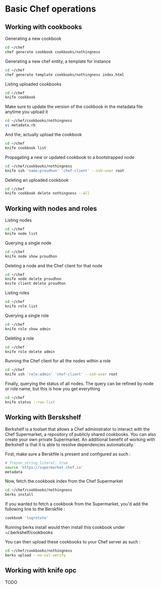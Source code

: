 # Basic Chef operations

## Working with cookbooks

Generating a new cookbook

```bash
cd ~/chef
chef generate cookbook cookbooks/nothingness
```

Generating a new chef entity, a template for instance

```bash
cd ~/chef
chef generate template cookbooks/nothingness index.html
```

Listing uploaded cookbooks

```bash
cd ~/chef
knife cookbook
```

Make sure to update the version of the cookbook in the metadata file anytime you upload it

```bash
cd ~/chef/cookbooks/nothingness
vi metadata.rb
```

And the, actually upload the cookbook

```bash
cd ~/chef
knife cookbook list
```

Propagating a new or updated cookbook to a bootstrapped node

```bash
cd ~/chef/cookbooks/nothingness
knife ssh 'name:proudhon' 'chef-client' --ssh-user root
```

Deleting an uploaded cookbook

```bash
cd ~/chef
knife cookbook delete nothingness --all
```

## Working with nodes and roles

Listing nodes

```bash
cd ~/chef
knife node list
```

Querying a single node

```bash
cd ~/chef
knife node show proudhon
```

Deleting a node and the Chef client for that node

```bash
cd ~/chef
knife node delete proudhon
knife client delete proudhon
```
Listing roles

```bash
cd ~/chef
knife role list
```
Querying a single role

```bash
cd ~/chef
knife role show admin
```

Deleting a role

```bash
cd ~/chef
knife role delete admin
```

Running the Chef client for all the nodes within a role

```bash
cd ~/chef
knife ssh 'role:admin' 'chef-client' --ssh-user root
```

Finally, querying the status of all nodes. The query can be refined by node or role name, but this is how you get everything

```bash
cd ~/chef
knife status --run-list
```

## Working with Berskshelf

Berkshelf is a toolset that allows a Chef administrator to interact with the Chef Supermarket, a repository of publicly shared cookbooks.
You can also create your own private Supermarket. An additional benefit of working with Berkshelf is that it is able to resolve dependencies automatically.

First, make sure a Berskfile is present and configured as such :

```bash
# frozen_string_literal: true
source 'https://supermarket.chef.io'
metadata
```

Now, fetch the cookbook index from the Chef Supermarket

```bash
cd ~/chef/cookbooks/nothingness
berks install
```

If you wanted to fetch a cookbook from the Supermarket, you'd add the following line to the Berskfile :

```bash
cookbook 'logrotate'
```

Running berks install would then install this cookbook under ~/.berkshelf/cookbooks

You can then upload these cookbooks to your Chef server as such :

```bash
cd ~/chef/cookbooks/nothingness
berks upload --no-ssl-verify
```

## Working with knife opc

TODO
